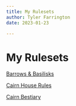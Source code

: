 ```yaml
---
title: My Rulesets
author: Tyler Farrington
date: 2023-01-23

---
```


# My Rulesets

[Barrows & Basilisks](./bb)

[Cairn House Rules](./cairn-house-rules)

[Cairn Bestiary](./cairn-bestiary)

